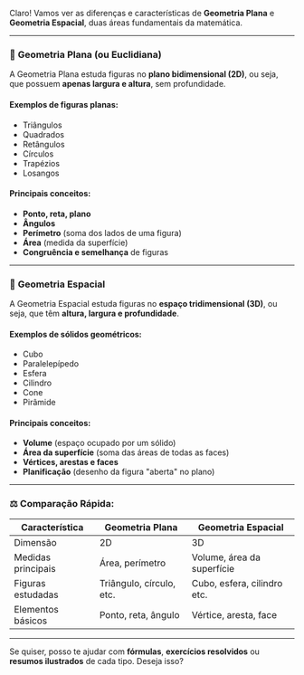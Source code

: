 Claro! Vamos ver as diferenças e características de **Geometria Plana** e **Geometria Espacial**, duas áreas fundamentais da matemática.

---

### 🔷 **Geometria Plana (ou Euclidiana)**

A Geometria Plana estuda figuras no **plano bidimensional (2D)**, ou seja, que possuem **apenas largura e altura**, sem profundidade.

#### Exemplos de figuras planas:

* Triângulos
* Quadrados
* Retângulos
* Círculos
* Trapézios
* Losangos

#### Principais conceitos:

* **Ponto, reta, plano**
* **Ângulos**
* **Perímetro** (soma dos lados de uma figura)
* **Área** (medida da superfície)
* **Congruência e semelhança** de figuras

---

### 🔶 **Geometria Espacial**

A Geometria Espacial estuda figuras no **espaço tridimensional (3D)**, ou seja, que têm **altura, largura e profundidade**.

#### Exemplos de sólidos geométricos:

* Cubo
* Paralelepípedo
* Esfera
* Cilindro
* Cone
* Pirâmide

#### Principais conceitos:

* **Volume** (espaço ocupado por um sólido)
* **Área da superfície** (soma das áreas de todas as faces)
* **Vértices, arestas e faces**
* **Planificação** (desenho da figura "aberta" no plano)

---

### ⚖️ Comparação Rápida:

| Característica     | Geometria Plana          | Geometria Espacial          |
| ------------------ | ------------------------ | --------------------------- |
| Dimensão           | 2D                       | 3D                          |
| Medidas principais | Área, perímetro          | Volume, área da superfície  |
| Figuras estudadas  | Triângulo, círculo, etc. | Cubo, esfera, cilindro etc. |
| Elementos básicos  | Ponto, reta, ângulo      | Vértice, aresta, face       |

---

Se quiser, posso te ajudar com **fórmulas**, **exercícios resolvidos** ou **resumos ilustrados** de cada tipo. Deseja isso?
